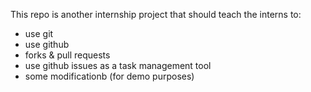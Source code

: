 This repo is another internship project that should teach the interns to:  
 - use git
 - use github
 - forks & pull requests
 - use github issues as a task management tool
 - some modificationb (for demo purposes)

